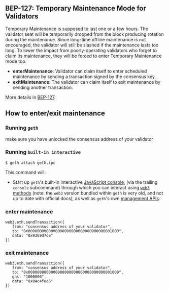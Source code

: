## BEP-127: Temporary Maintenance Mode for Validators

Temporary Maintenance is supposed to last one or a few hours. The validator seat will be temporarily dropped from the block producing rotation during the maintenance. Since long-time offline maintenance is not encouraged, the validator will still be slashed if the maintenance lasts too long. To lower the impact from poorly-operating validators who forget to claim its maintenance, they will be forced to enter Temporary Maintenance mode too.

- **enterMaintenance**: Validator can claim itself to enter scheduled maintenance by sending a transaction signed by the consensus key. 
- **exitMaintenance**: The validator can claim itself to exit maintenance by sending another transaction.

More details in [BEP-127](https://github.com/bnb-chain/BEPs/blob/master/BEP127.md).


## How to enter/exit maintenance

### Running `geth`
make sure you have unlocked the consensus address of your validator

### Running `built-in interactive`
```shell
$ geth attach geth.ipc
```

This command will:
* Start up `geth`'s built-in interactive [JavaScript console](https://geth.ethereum.org/docs/interacting-with-geth/javascript-console),
  (via the trailing `console` subcommand) through which you can interact using [`web3` methods](https://web3js.readthedocs.io/en/)
  (note: the `web3` version bundled within `geth` is very old, and not up to date with official docs),
  as well as `geth`'s own [management APIs](https://geth.ethereum.org/docs/interacting-with-geth/rpc).


### enter maintenance
```
web3.eth.sendTransaction({
   from: "consensus address of your validator",
   to: "0x0000000000000000000000000000000000001000",
   data: "0x9369d7de"
})
```

### exit maintenance
```
web3.eth.sendTransaction({
   from: "consensus address of your validator",
   to: "0x0000000000000000000000000000000000001000",
   gas: "1000000",
   data: "0x04c4fec6"
})
```
